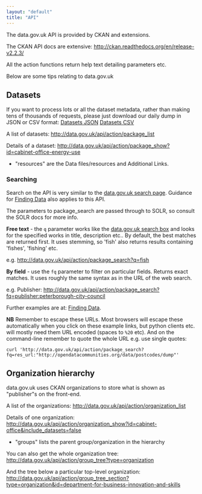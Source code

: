 ```yaml
---
layout: "default"
title: "API"
---
```


The data.gov.uk API is provided by CKAN and extensions.

The CKAN API docs are extensive: <http://ckan.readthedocs.org/en/release-v2.2.3/>

All the action functions return help text detailing parameters etc.

Below are some tips relating to data.gov.uk

## Datasets

If you want to process lots or all the dataset metadata, rather than making tens of thousands of requests, please just download our daily dump in JSON or CSV format: [Datasets JSON](http://data.gov.uk/dataset/data_gov_uk-datasets/resource/ddf2aaf3-1f95-4d97-b8c6-bdbae2e9e7b4) [Datasets CSV](http://data.gov.uk/dataset/data_gov_uk-datasets/resource/e6ce8f79-f026-4b30-b050-b3245663e438)

A list of datasets: <http://data.gov.uk/api/action/package_list>

Details of a dataset: <http://data.gov.uk/api/action/package_show?id=cabinet-office-energy-use>

 * "resources" are the Data files/resources and Additional Links.

### Searching

Search on the API is very similar to the [data.gov.uk search page](https://data.gov.uk/data/search). Guidance for [Finding Data](finding_data.html) also applies to this API.

The parameters to package_search are passed through to SOLR, so consult the SOLR docs for more info.

**Free text** - the `q` parameter works like the [data.gov.uk search box](http://data.gov.uk/data/search) and looks for the specified works in title, description etc.. By default, the best matches are returned first. It uses stemming, so 'fish' also returns results containing 'fishes', 'fishing' etc.

e.g. <http://data.gov.uk/api/action/package_search?q=fish>

**By field** - use the `fq` parameter to filter on particular fields. Returns exact matches. It uses roughly the same syntax as in the URL of the web search.

e.g. Publisher: <http://data.gov.uk/api/action/package_search?fq=publisher:peterborough-city-council>

Further examples are at: [Finding Data](finding_data.html#keyword-search-tips).

**NB** Remember to escape these URLs. Most browsers will escape these automatically when you click on these example links, but python clients etc. will mostly need them URL encoded (spaces to `%20` etc). And on the command-line remember to quote the whole URL e.g. use single quotes:

    curl 'http://data.gov.uk/api/action/package_search?fq=res_url:"http://opendatacommunities.org/data/postcodes/dump"'


## Organization hierarchy

data.gov.uk uses CKAN organizations to store what is shown as "publisher"s on the front-end.

A list of the organizations: <http://data.gov.uk/api/action/organization_list>

Details of one organization: <http://data.gov.uk/api/action/organization_show?id=cabinet-office&include_datasets=false>

 * "groups" lists the parent group/organization in the hierarchy

You can also get the whole organization tree: <http://data.gov.uk/api/action/group_tree?type=organization>

And the tree below a particular top-level organization: <http://data.gov.uk/api/action/group_tree_section?type=organization&id=department-for-business-innovation-and-skills>
